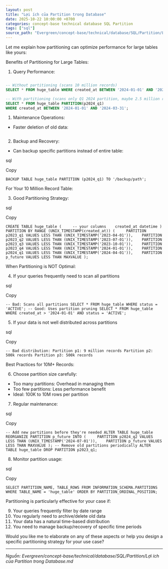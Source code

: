 ```yaml
---
layout: post
title: "Lợi ích của Partition trong Database"
date: 2025-10-22 10:00:00 +0700
categories: concept-base technical database SQL Partition
tags: ["sql"]
source_path: "Evergreen/concept-base/technical/database/SQL/Partition/Lợi ích của Partition trong Database.md"
---
```

Let me explain how partitioning can optimize performance for large tables like yours:

Benefits of Partitioning for Large Tables:

1. Query Performance:


```sql

-- Without partitioning (scans 10 million records)
SELECT * FROM huge_table WHERE created_at BETWEEN '2024-01-01' AND '2024-03-31';

-- With partitioning (scans only Q1 2024 partition, maybe 2.5 million records)
SELECT * FROM huge_table PARTITION(p2024_q1) 
WHERE created_at BETWEEN '2024-01-01' AND '2024-03-31';

```


1. Maintenance Operations:

- Faster deletion of old data:

```sql


```


2. Backup and Recovery:

- Can backup specific partitions instead of entire table:

sql

Copy

`BACKUP TABLE huge_table PARTITION (p2024_q1) TO '/backup/path';`

For Your 10 Million Record Table:

3. Good Partitioning Strategy:

sql

Copy

`CREATE TABLE huge_table (     -- your columns    created_at datetime )  PARTITION BY RANGE (UNIX_TIMESTAMP(created_at)) (     PARTITION p2023_q1 VALUES LESS THAN (UNIX_TIMESTAMP('2023-04-01')),    PARTITION p2023_q2 VALUES LESS THAN (UNIX_TIMESTAMP('2023-07-01')),    PARTITION p2023_q3 VALUES LESS THAN (UNIX_TIMESTAMP('2023-10-01')),    PARTITION p2023_q4 VALUES LESS THAN (UNIX_TIMESTAMP('2024-01-01')),    PARTITION p2024_q1 VALUES LESS THAN (UNIX_TIMESTAMP('2024-04-01')),    PARTITION p_future VALUES LESS THAN MAXVALUE );`

When Partitioning is NOT Optimal:

4. If your queries frequently need to scan all partitions

sql

Copy

`-- Bad: Scans all partitions SELECT * FROM huge_table WHERE status = 'ACTIVE'; -- Good: Uses partition pruning SELECT * FROM huge_table WHERE created_at > '2024-01-01' AND status = 'ACTIVE';`

5. If your data is not well distributed across partitions

sql

Copy

`-- Bad distribution: Partition p1: 9 million records Partition p2: 500k records Partition p3: 500k records`

Best Practices for 10M+ Records:

6. Choose partition size carefully:

- Too many partitions: Overhead in managing them
- Too few partitions: Less performance benefit
- Ideal: 100K to 10M rows per partition

7. Regular maintenance:

sql

Copy

`-- Add new partitions before they're needed ALTER TABLE huge_table  REORGANIZE PARTITION p_future INTO (     PARTITION p2024_q2 VALUES LESS THAN (UNIX_TIMESTAMP('2024-07-01')),    PARTITION p_future VALUES LESS THAN MAXVALUE ); -- Remove old partitions periodically ALTER TABLE huge_table DROP PARTITION p2023_q1;`

8. Monitor partition usage:

sql

Copy

`SELECT PARTITION_NAME, TABLE_ROWS FROM INFORMATION_SCHEMA.PARTITIONS WHERE TABLE_NAME = 'huge_table' ORDER BY PARTITION_ORDINAL_POSITION;`

Partitioning is particularly effective for your case if:

9. Your queries frequently filter by date range
10. You regularly need to archive/delete old data
11. Your data has a natural time-based distribution
12. You need to manage backup/recovery of specific time periods

Would you like me to elaborate on any of these aspects or help you design a specific partitioning strategy for your use case?

---
*Nguồn: Evergreen/concept-base/technical/database/SQL/Partition/Lợi ích của Partition trong Database.md*